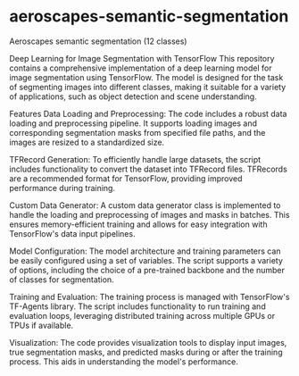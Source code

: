 # aeroscapes-semantic-segmentation
Aeroscapes semantic segmentation (12 classes)


Deep Learning for Image Segmentation with TensorFlow
This repository contains a comprehensive implementation of a deep learning model for image segmentation using TensorFlow. The model is designed for the task of segmenting images into different classes, making it suitable for a variety of applications, such as object detection and scene understanding.

Features
Data Loading and Preprocessing: The code includes a robust data loading and preprocessing pipeline. It supports loading images and corresponding segmentation masks from specified file paths, and the images are resized to a standardized size.

TFRecord Generation: To efficiently handle large datasets, the script includes functionality to convert the dataset into TFRecord files. TFRecords are a recommended format for TensorFlow, providing improved performance during training.

Custom Data Generator: A custom data generator class is implemented to handle the loading and preprocessing of images and masks in batches. This ensures memory-efficient training and allows for easy integration with TensorFlow's data input pipelines.

Model Configuration: The model architecture and training parameters can be easily configured using a set of variables. The script supports a variety of options, including the choice of a pre-trained backbone and the number of classes for segmentation.

Training and Evaluation: The training process is managed with TensorFlow's TF-Agents library. The script includes functionality to run training and evaluation loops, leveraging distributed training across multiple GPUs or TPUs if available.

Visualization: The code provides visualization tools to display input images, true segmentation masks, and predicted masks during or after the training process. This aids in understanding the model's performance.
